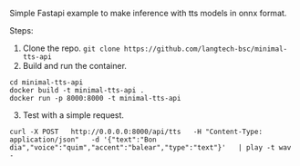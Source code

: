 Simple Fastapi example to make inference with tts models in onnx format. 

Steps: 

1. Clone the repo.
`git clone https://github.com/langtech-bsc/minimal-tts-api`
2. Build and run the container.
```
cd minimal-tts-api
docker build -t minimal-tts-api .
docker run -p 8000:8000 -t minimal-tts-api
```
3. Test with a simple request.

```
curl -X POST   http://0.0.0.0:8000/api/tts   -H "Content-Type: application/json"   -d '{"text":"Bon dia","voice":"quim","accent":"balear","type":"text"}'   | play -t wav -

```